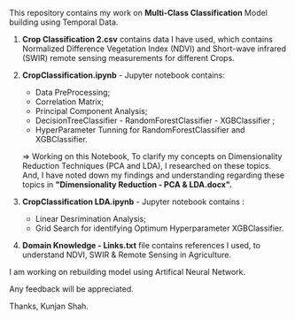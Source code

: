 This repository contains my work on **Multi-Class Classification** Model building using Temporal Data.

1. **Crop Classification 2.csv** contains data I have used, which contains Normalized Difference Vegetation Index (NDVI) and Short-wave     infrared (SWIR) remote sensing measurements for different Crops.


2. **CropClassification.ipynb** - Jupyter notebook contains: 
     - Data PreProcessing; 
     - Correlation Matrix;
     - Principal Component Analysis;
     - DecisionTreeClassifier - RandomForestClassifier - XGBClassifier ;
     - HyperParameter Tunning for RandomForestClassifier and XGBClassifier.

     => Working on this Notebook, To clarify my concepts on Dimensionality Reduction Techniques (PCA and LDA), I researched on these               topics. And, I have noted down my findings and understanding regarding these topics in **"Dimensionality Reduction - PCA &                   LDA.docx".**


3. **CropClassification LDA.ipynb** - Jupyter notebook contains :
     - Linear Desrimination Analysis;
     - Grid Search for identifying Optimum Hyperparameter XGBClassifier.


4. **Domain Knowledge - Links.txt** file contains references I used, to understand NDVI, SWIR & Remote Sensing in Agriculture.


I am working on rebuilding model using Artifical Neural Network.

Any feedback will be appreciated.

Thanks,
Kunjan Shah.
